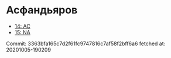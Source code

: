 # Асфандьяров
- [14: AC](14.md)
- [15: NA](15.md)

Commit: 3363bfa165c7d2f61fc9747816c7af58f2bff6a6
 fetched at: 20201005-190209
